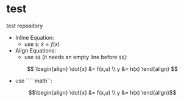 # test
test repository

- Inline Equation: 
  - use `$`: $\dot{x} = f(x)$
- Align Equations:
  - use `$$` (it needs an empty line before `$$`):

$$
\begin{align}
\dot{x} &= f(x,u) \\
y &= h(x)
\end{align}
$$
  - use `````math``:
```math
\begin{align}
\dot{x} &= f(x,u) \\
y &= h(x)
\end{align}
```
